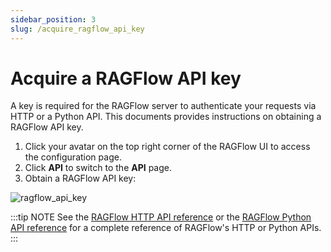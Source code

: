 ```yaml
---
sidebar_position: 3
slug: /acquire_ragflow_api_key
---
```


# Acquire a RAGFlow API key

A key is required for the RAGFlow server to authenticate your requests via HTTP or a Python API. This documents provides instructions on obtaining a RAGFlow API key.

1. Click your avatar on the top right corner of the RAGFlow UI to access the configuration page.
2. Click **API** to switch to the **API** page.
3. Obtain a RAGFlow API key:

![ragflow_api_key](https://github.com/user-attachments/assets/f461ed61-04c6-4faf-b3d8-6b5fa56be4e7)

:::tip NOTE
See the [RAGFlow HTTP API reference](../../references/http_api_reference.md) or the [RAGFlow Python API reference](../../references/python_api_reference.md) for a complete reference of RAGFlow's HTTP or Python APIs.
:::